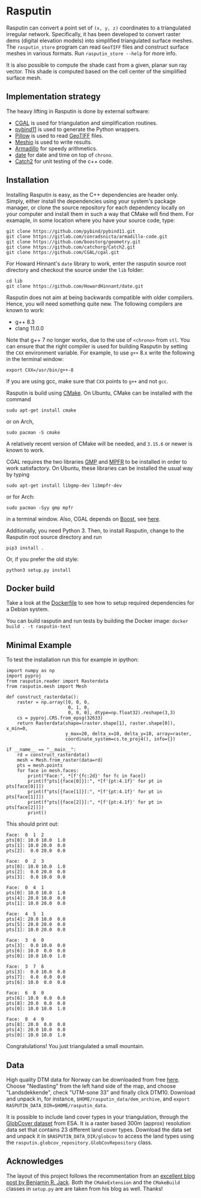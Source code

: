 # Rasputin

Rasputin can convert a point set of `(x, y, z)` coordinates to a triangulated
irregular network. Specifically, it has been developed to convert raster dems
(digital elevation models) into simplified triangulated surface meshes. The
`rasputin_store` program can read `GeoTIFF` files and construct surface
meshes in various formats. Run `rasputin_store --help` for more info.

It is also possible to compute the shade cast from a given, planar sun ray
vector. This shade is computed based on the cell center of the simplified
surface mesh.

## Implementation strategy

The heavy lifting in Rasputin is done by external software:
 * [CGAL](https://www.cgal.org/) is used for triangulation and simplification
   routines.
 * [pybind11](https://pybind11.readthedocs.io/en/stable/) is used to generate
   the Python wrappers.
 * [Pillow](https://python-pillow.org/) is used to read
   [GeoTIFF](https://en.wikipedia.org/wiki/GeoTIFF) files.
 * [Meshio](https://github.com/nschloe/meshio) is used to write results.
 * [Armadillo](http://arma.sourceforge.net/) for speedy arithmetics.
 * [date](https://github.com/HowardHinnant/date) for date and time on top of `chrono`.
 * [Catch2](https://github.com/catchorg/Catch2) for unit testing of the c++ code.


## Installation

Installing Rasputin is easy, as the C++ dependencies are header only. Simply, either install the dependencies using your system's package manager, or clone the source repository for each dependency locally on your computer and install them in such a way that CMake will find them.
For examaple, in some location where you have your source code, type:

```
git clone https://github.com/pybind/pybind11.git
git clone https://gitlab.com/conradsnicta/armadillo-code.git
git clone https://github.com/boostorg/geometry.git
git clone https://github.com/catchorg/Catch2.git
git clone https://github.com/CGAL/cgal.git
```
For Howard Hinnant's `date` library to work, enter the rasputin source root directory and checkout the source under the `lib` folder:
```
cd lib
git clone https://github.com/HowardHinnant/date.git
```

Rasputin does not aim at being backwards compatible with older compilers.
Hence, you will need something quite new. The following compilers are known to
work:
 * g++ 8.3
 * clang 11.0.0

Note that g++ 7 no longer works, due to the use of `<chrono>` from `stl`.
You can ensure that the right compiler is used for building Rasputin by setting the `CXX` environment variable.
For example, to use `g++` 8.x write the following in the terminal window:
```
export CXX=/usr/bin/g++-8
```
If you are using gcc, make sure that `CXX` points to `g++` and not `gcc`.

Rasputin is build using [CMake](https://cmake.org). On Ubuntu, CMake can be installed with the command
```
sudu apt-get install cmake
```
or on Arch,
```
sudo pacman -S cmake
```
A relatively recent version of CMake will be needed, and `3.15.6` or newer is
known to work.

CGAL requires the two libraries [GMP](http://gmplib.org/) and
[MPFR](http://www.mpfr.org/) to be installed in order to work satisfactory. On
Ubuntu, these libraries can be installed the usual way by typing
```
sudo apt-get install libgmp-dev libmpfr-dev
```
or for Arch:
```
sudo pacman -Syy gmp mpfr
```
in a terminal window. Also, CGAL depends on [Boost](https://www.boost.org/),
see [here](https://doc.cgal.org/latest/Manual/installation.html#title21).

Additionally, you need Python 3.
Then, to install Rasputin, change to the Rasputin root source directory and run
```
pip3 install .
```
Or, if you prefer the old style:
```
python3 setup.py install
```


## Docker build
Take a look at the [Dockerfile](Dockerfile) to see how to setup required dependencies for a Debian system.

You can build rasputin and run tests by building the Docker image: `docker build . -t rasputin-test`


## Minimal Example
To test the installation run this for example in ipython:

```
import numpy as np
import pyproj
from rasputin.reader import Rasterdata
from rasputin.mesh import Mesh

def construct_rasterdata():
    raster = np.array([0, 0, 0,
                       0, 1, 0,
                       0, 0, 0], dtype=np.float32).reshape(3,3)
    cs = pyproj.CRS.from_epsg(32633)
    return Rasterdata(shape=(raster.shape[1], raster.shape[0]), x_min=0,
                      y_max=20, delta_x=10, delta_y=10, array=raster,
                      coordinate_system=cs.to_proj4(), info={})

if __name__ == "__main__":
    rd = construct_rasterdata()
    mesh = Mesh.from_raster(data=rd)
    pts = mesh.points
    for face in mesh.faces:
        print("Face:", *[f'{fc:2d}' for fc in face])
        print(f"pts[{face[0]}]:", *[f'{pt:4.1f}' for pt in pts[face[0]]])
        print(f"pts[{face[1]}]:", *[f'{pt:4.1f}' for pt in pts[face[1]]])
        print(f"pts[{face[2]}]:", *[f'{pt:4.1f}' for pt in pts[face[2]]])
        print()
```

This should print out:
```
Face:  0  1  2
pts[0]: 10.0 10.0  1.0
pts[1]: 10.0 20.0  0.0
pts[2]:  0.0 20.0  0.0

Face:  0  2  3
pts[0]: 10.0 10.0  1.0
pts[2]:  0.0 20.0  0.0
pts[3]:  0.0 10.0  0.0

Face:  0  4  1
pts[0]: 10.0 10.0  1.0
pts[4]: 20.0 10.0  0.0
pts[1]: 10.0 20.0  0.0

Face:  4  5  1
pts[4]: 20.0 10.0  0.0
pts[5]: 20.0 20.0  0.0
pts[1]: 10.0 20.0  0.0

Face:  3  6  0
pts[3]:  0.0 10.0  0.0
pts[6]: 10.0  0.0  0.0
pts[0]: 10.0 10.0  1.0

Face:  3  7  6
pts[3]:  0.0 10.0  0.0
pts[7]:  0.0  0.0  0.0
pts[6]: 10.0  0.0  0.0

Face:  6  8  0
pts[6]: 10.0  0.0  0.0
pts[8]: 20.0  0.0  0.0
pts[0]: 10.0 10.0  1.0

Face:  8  4  0
pts[8]: 20.0  0.0  0.0
pts[4]: 20.0 10.0  0.0
pts[0]: 10.0 10.0  1.0
```
Congratulations! You just triangulated a small mountain.

## Data

High quality DTM data for Norway can be downloaded from free [here](https://hoydedata.no/LaserInnsyn/).
Choose "Nedlasting" from the left hand side of the map, and choose "Landsdekkende", check "UTM-sone 33"
and finally click DTM10. Download and unpack in, for instance, `$HOME/rasputin_data/dem_archive`, and
`export RASPUTIN_DATA_DIR=$HOME/rasputin_data`.

It is possible to include land cover types in your triangulation, through the
[GlobCover dataset](http://due.esrin.esa.int/page_globcover.php) from ESA. It is a raster based
300m (approx) resolution data set that contains 23 different land cover types.
Download the data set and unpack it in `$RASPUTIN_DATA_DIR/globcov` to access the land types using
the `rasputin.globcov_repository.GlobCovRepository` class.

## Acknowledges

The layout of this project follows the recommentation from an [excellent blog
post by Benjamin R.
Jack](http://www.benjack.io/2018/02/02/python-cpp-revisited.html). Both the
`CMakeExtension` and the `CMakeBuild` classes in `setup.py` are are taken from
his blog as well. Thanks!
